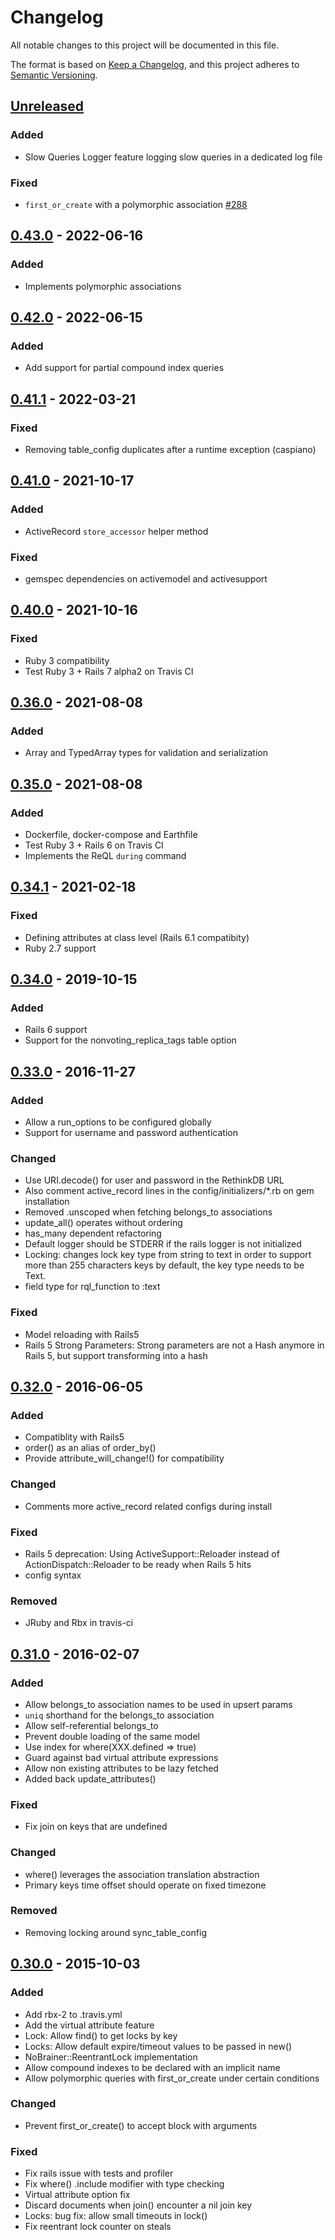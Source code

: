 # Changelog
All notable changes to this project will be documented in this file.

The format is based on [Keep a Changelog](https://keepachangelog.com/en/1.0.0/),
and this project adheres to [Semantic Versioning](https://semver.org/spec/v2.0.0.html).

## [Unreleased]
### Added
- Slow Queries Logger feature logging slow queries in a dedicated log file

### Fixed
- `first_or_create` with a polymorphic association [#288](https://github.com/NoBrainerORM/nobrainer/issues/288)

## [0.43.0] - 2022-06-16
### Added
- Implements polymorphic associations

## [0.42.0] - 2022-06-15
### Added
- Add support for partial compound index queries

## [0.41.1] - 2022-03-21
### Fixed
- Removing table_config duplicates after a runtime exception (caspiano)

## [0.41.0] - 2021-10-17
### Added
- ActiveRecord `store_accessor` helper method

### Fixed
- gemspec dependencies on activemodel and activesupport

## [0.40.0] - 2021-10-16
### Fixed
- Ruby 3 compatibility
- Test Ruby 3 + Rails 7 alpha2 on Travis CI

## [0.36.0] - 2021-08-08
### Added
- Array and TypedArray types for validation and serialization

## [0.35.0] - 2021-08-08
### Added
- Dockerfile, docker-compose and Earthfile
- Test Ruby 3 + Rails 6 on Travis CI
- Implements the ReQL `during` command

## [0.34.1] - 2021-02-18
### Fixed
- Defining attributes at class level (Rails 6.1 compatibity)
- Ruby 2.7 support

## [0.34.0] - 2019-10-15
### Added
- Rails 6 support
- Support for the nonvoting_replica_tags table option

## [0.33.0] - 2016-11-27
### Added
- Allow a run_options to be configured globally
- Support for username and password authentication

### Changed
- Use URI.decode() for user and password in the RethinkDB URL
- Also comment active_record lines in the config/initializers/*.rb on gem installation
- Removed .unscoped when fetching belongs_to associations
- update_all() operates without ordering
- has_many dependent refactoring
- Default logger should be STDERR if the rails logger is not initialized
- Locking: changes lock key type from string to text in order to support more than 255 characters keys by default, the key type needs to be Text.
- field type for rql_function to :text 

### Fixed
- Model reloading with Rails5
- Rails 5 Strong Parameters: Strong parameters are not a Hash anymore in Rails 5, but support transforming into a hash

## [0.32.0] - 2016-06-05
### Added
- Compatiblity with Rails5
- order() as an alias of order_by()
- Provide attribute_will_change!() for compatibility

### Changed
- Comments more active_record related configs during install

### Fixed
- Rails 5 deprecation: Using ActiveSupport::Reloader instead of ActionDispatch::Reloader to be ready when Rails 5 hits
- config syntax

### Removed
- JRuby and Rbx in travis-ci

## [0.31.0] - 2016-02-07
### Added
- Allow belongs_to association names to be used in upsert params
- `uniq` shorthand for the belongs_to association
- Allow self-referential belongs_to
- Prevent double loading of the same model
- Use index for where(XXX.defined => true)
- Guard against bad virtual attribute expressions
- Allow non existing attributes to be lazy fetched
- Added back update_attributes()

### Fixed
- Fix join on keys that are undefined

### Changed
- where() leverages the association translation abstraction
- Primary keys time offset should operate on fixed timezone

### Removed
- Removing locking around sync_table_config

## [0.30.0] - 2015-10-03
### Added
- Add rbx-2 to .travis.yml
- Add the virtual attribute feature
- Lock: Allow find() to get locks by key
- Locks: Allow default expire/timeout values to be passed in new()
- NoBrainer::ReentrantLock implementation
- Allow compound indexes to be declared with an implicit name
- Allow polymorphic queries with first_or_create under certain conditions

### Changed
- Prevent first_or_create() to accept block with arguments

### Fixed
- Fix rails issue with tests and profiler
- Fix where() .include modifier with type checking
- Virtual attribute option fix
- Discard documents when join() encounter a nil join key
- Locks: bug fix: allow small timeouts in lock()
- Fix reentrant lock counter on steals

[Unreleased]: https://github.com/nobrainerorm/nobrainer/compare/v0.43.0...HEAD
[0.43.0]: https://github.com/nobrainerorm/nobrainer/compare/v0.42.0...v0.43.0
[0.42.0]: https://github.com/nobrainerorm/nobrainer/compare/v0.41.1...v0.42.0
[0.41.1]: https://github.com/nobrainerorm/nobrainer/compare/v0.41.0...v0.41.1
[0.41.0]: https://github.com/nobrainerorm/nobrainer/compare/v0.40.0...v0.41.0
[0.40.0]: https://github.com/nobrainerorm/nobrainer/compare/v0.36.0...v0.40.0
[0.36.0]: https://github.com/nobrainerorm/nobrainer/compare/v0.35.0...v0.36.0
[0.35.0]: https://github.com/nobrainerorm/nobrainer/compare/v0.34.1...v0.35.0
[0.34.1]: https://github.com/nobrainerorm/nobrainer/compare/v0.34.0...v0.34.1
[0.34.0]: https://github.com/nobrainerorm/nobrainer/compare/v0.33.0...v0.34.0
[0.33.0]: https://github.com/nobrainerorm/nobrainer/compare/v0.32.0...v0.33.0
[0.32.0]: https://github.com/nobrainerorm/nobrainer/compare/v0.31.0...v0.32.0
[0.31.0]: https://github.com/nobrainerorm/nobrainer/compare/v0.30.0...v0.31.0
[0.30.0]: https://github.com/nobrainerorm/nobrainer/compare/v0.29.0...v0.30.0
[0.29.0]: https://github.com/nobrainerorm/nobrainer/compare/0.28.0...0.29.0
[0.28.0]: https://github.com/nobrainerorm/nobrainer/compare/0.27.0...0.28.0
[0.27.0]: https://github.com/nobrainerorm/nobrainer/compare/0.26.0...0.27.0
[0.26.0]: https://github.com/nobrainerorm/nobrainer/compare/0.25.1...0.26.0
[0.25.1]: https://github.com/nobrainerorm/nobrainer/compare/0.25.0...0.25.1
[0.25.0]: https://github.com/nobrainerorm/nobrainer/compare/0.24.0...0.25.0
[0.24.0]: https://github.com/nobrainerorm/nobrainer/compare/0.23.0...0.24.0
[0.23.0]: https://github.com/nobrainerorm/nobrainer/compare/0.22.0...0.23.0
[0.22.0]: https://github.com/nobrainerorm/nobrainer/compare/0.21.0...0.22.0
[0.21.0]: https://github.com/nobrainerorm/nobrainer/compare/0.20.0...0.21.0
[0.20.0]: https://github.com/nobrainerorm/nobrainer/compare/0.19.0...0.20.0
[0.19.0]: https://github.com/nobrainerorm/nobrainer/compare/0.18.1...0.19.0
[0.18.1]: https://github.com/nobrainerorm/nobrainer/compare/0.18.0...0.18.1
[0.18.0]: https://github.com/nobrainerorm/nobrainer/compare/0.17.0...0.18.0
[0.17.0]: https://github.com/nobrainerorm/nobrainer/compare/0.16.0...0.17.0
[0.16.0]: https://github.com/nobrainerorm/nobrainer/compare/0.15.0...0.16.0
[0.15.0]: https://github.com/nobrainerorm/nobrainer/compare/0.14.0...0.15.0
[0.15.0]: https://github.com/nobrainerorm/nobrainer/compare/0.14.0...0.15.0
[0.14.0]: https://github.com/nobrainerorm/nobrainer/compare/0.13.1...0.14.0
[0.13.1]: https://github.com/nobrainerorm/nobrainer/compare/0.13.0...0.13.1
[0.13.0]: https://github.com/nobrainerorm/nobrainer/compare/0.12.0...0.13.0
[0.12.0]: https://github.com/nobrainerorm/nobrainer/compare/0.11.0...0.12.0
[0.11.0]: https://github.com/nobrainerorm/nobrainer/compare/0.10.0...0.11.0
[0.10.0]: https://github.com/nobrainerorm/nobrainer/compare/0.9.1...0.10.0
[0.9.1]: https://github.com/nobrainerorm/nobrainer/compare/0.9.0...0.9.1
[0.9.0]: https://github.com/nobrainerorm/nobrainer/compare/0.8.0...0.9.0
[0.8.0]: https://github.com/nobrainerorm/nobrainer/releases/tag/0.8.0
